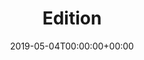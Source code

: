 ---
title: 'Edition'
field: 'cg.edition'
slug: 'cg-edition'
description: 'The edition of the item, for example: 3rd, 17th, Revised.'
required: False
policy: 'Free text.'
date: '2019-05-04T00:00:00+00:00'
---